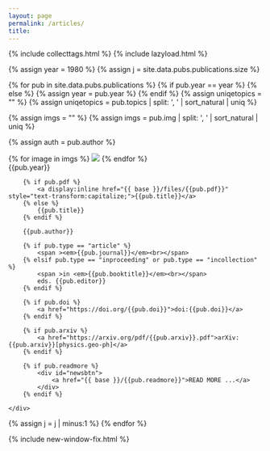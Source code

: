 ```yaml
---
layout: page
permalink: /articles/
title: 
---
```


{% include collecttags.html %}
{% include lazyload.html %}

{% assign year = 1980 %}
{% assign j = site.data.pubs.publications.size %}

{% for pub in site.data.pubs.publications %}
{% if pub.year == year %} 
{% else %} 
{% assign year = pub.year %}
{% endif %} 
{% assign uniqetopics = "" %}
{% assign uniqetopics = pub.topics | split: ', ' | sort_natural | uniq %} 

{% assign imgs = "" %}
{% assign imgs = pub.img | split: ', ' | sort_natural | uniq %} 

{% assign auth = pub.author %}

<div class="pubs">
	<div class="articles">
    	{% for image in imgs %}
		<img src="{{site.baseurl}}/images/pubimages/blank.png" data-echo="{{site.baseurl}}/images/pubimages/{{image}}" class="responsivepubimg1">
		{% endfor %}
	</div>

   <div class="articles">
 	  <span class="pubyear">{{pub.year}}</span>
		
		{% if pub.pdf %}
			<a display:inline href="{{ base }}/files/{{pub.pdf}}" style="text-transform:capitalize;">{{pub.title}}</a>
		{% else %} 
			{{pub.title}}
		{% endif %}

		{{pub.author}}
		
		{% if pub.type == "article" %}
			<span ><em>{{pub.journal}}</em><br></span>
		{% elsif pub.type == "inproceeding" or pub.type == "incollection" %}
			<span >in <em>{{pub.booktitle}}</em><br></span>
			eds. {{pub.editor}}
		{% endif %}
		
		{% if pub.doi %}
			<a href="https://doi.org/{{pub.doi}}">doi:{{pub.doi}}</a>
		{% endif %}
		
		{% if pub.arxiv %}
			<a href="https://arxiv.org/pdf/{{pub.arxiv}}.pdf">arXiv:{{pub.arxiv}}[physics.geo-ph]</a>
		{% endif %}
	
		{% if pub.readmore %} 
			<div id="newsbtn">
				<a href="{{ base }}/{{pub.readmore}}">READ MORE ...</a>
			</div>
		{% endif %}
		
<!-- 		{% if pub.topics %} -->
<!-- 			<div class="pubbuttons"> -->
<!-- 				{% for topic in uniqetopics %} -->
<!-- 					<div id="topicbtn"> -->
<!-- 						<a href="{{ base }}/topics/#{{topic|slugify}}">{{topic | upcase }}</a> -->
<!-- 					</div> -->
<!-- 				{% endfor %} -->
<!-- 			</div>	 -->
<!-- 		{% endif %} -->

    </div>
    	

</div>  
{% assign j = j | minus:1 %}
{% endfor %}



{% include new-window-fix.html %}
